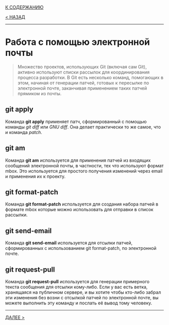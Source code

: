 [К СОДЕРЖАНИЮ](readme.md)

[< НАЗАД](fixing.md)

---

# Работа с помощью электронной почты

> Множество проектов, использующих Git (включая сам Git), активно используют списки рассылок для координирования процесса разработки. В Git есть несколько команд, помогающих в этом, начиная от генерации патчей, готовых к пересылке по электронной почте, заканчивая применением таких патчей прямиком из почты.


## **git apply**
Команда **git apply** применяет патч, сформированный с помощью команды *git diff* или *GNU diff*. Она делает практически то же самое, что и команда *patch*.

## **git am**
Команда **git am** используется для применения патчей из входящих сообщений электронной почты, в частности, тех что используют формат mbox. Это используется для простого получения изменений через email и применения их к проекту.

## **git format-patch**
Команда **git format-patch** используется для создания набора патчей в формате mbox которые можно использовать для отправки в список рассылки.

## **git send-email**
Команда **git send-email** используется для отсылки патчей, сформированных с использованием git format-patch, по электронной почте.

## **git request-pull**
Команда **git request-pull** используется для генерации примерного текста сообщения для отсылки кому-либо. Если у вас есть ветка, хранящаяся на публичном сервере, и вы хотите чтобы кто-либо забрал эти изменения без возни с отсылкой патчей по электронной почте, вы можете выполнить эту команду и послать её вывод тому человеку.

---
[ДАЛЕЕ >](administration.md)
